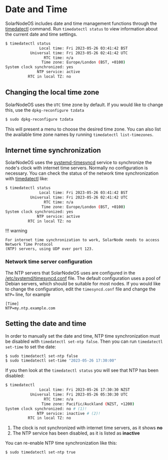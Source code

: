 # Date and Time

SolarNodeOS includes date and time management functions through the [timedatectl][timedatectl-man]
command. Run `timedatectl status` to view information about the current date and time settings.

```sh title="Viewing the current date and time settings"
$ timedatectl status
               Local time: Fri 2023-05-26 03:41:42 BST
           Universal time: Fri 2023-05-26 02:41:42 UTC
                 RTC time: n/a
                Time zone: Europe/London (BST, +0100)
System clock synchronized: yes
              NTP service: active
          RTC in local TZ: no
```

## Changing the local time zone

SolarNodeOS uses the `UTC` time zone by default. If you would like to change this, use the
`dpkg-reconfigure tzdata`

```sh title="Changing the local time zone"
$ sudo dpkg-reconfigure tzdata
```

This will present a menu to choose the desired time zone. You can also list the available time zone names by running `timedatectl list-timezones`.

## Internet time synchronization

SolarNodeOS uses the [systemd-timesyncd][systemd-timesyncd-man] service to synchronize the node's clock
with internet time servers. Normally no configuration is necessary. You can check the status of the network
time synchronization with [timedatectl][timedatectl-man] like:

```sh
$ timedatectl status
               Local time: Fri 2023-05-26 03:41:42 BST
           Universal time: Fri 2023-05-26 02:41:42 UTC
                 RTC time: n/a
                Time zone: Europe/London (BST, +0100)
System clock synchronized: yes
              NTP service: active
          RTC in local TZ: no
```

!!! warning

	For internet time synchronization to work, SolarNode needs to access Network Time Protocol
	(NTP) servers, using UDP over port 123.

### Network time server configuration

The NTP servers that SolarNodeOS uses are configured in the [/etc/systemd/timesyncd.conf][timesyncd.conf-man]
file. The default configuration uses a pool of Debian servers, which should be suitable for most nodes.
If you would like to change the configuration, edit the `timesyncd.conf` file and change the `NTP=` line,
for example

``` title="Configuring the NTP servers to use"
[Time]
NTP=my.ntp.example.com
```

## Setting the date and time

In order to manually set the date and time, NTP time synchronization must be disabled with `timedatectl set-ntp false`.
Then you can run `timedatectl set-time` to set the date:

```sh title="Manually changing the date and time"
$ sudo timedatectl set-ntp false
$ sudo timedatectl set-time "2023-05-26 17:30:00"
```

If you then look at the `timedatectl status` you will see that NTP has been disabled:

```sh title="Status with NTP disabled"
$ timedatectl
               Local time: Fri 2023-05-26 17:30:30 NZST
           Universal time: Fri 2023-05-26 05:30:30 UTC
                 RTC time: n/a
                Time zone: Pacific/Auckland (NZST, +1200)
System clock synchronized: no # (1)!
              NTP service: inactive # (2)!
          RTC in local TZ: no
```

1. The clock is not synchronized with internet time servers, as it shows **no**
2. The NTP service has been disabled, as it is listed as **inactive**

You can re-enable NTP time synchronization like this:

```sh title="Enabling NTP time synchronization"
$ sudo timedatectl set-ntp true
```

[systemd-timesyncd-man]: https://manpages.debian.org/bullseye/systemd-timesyncd/systemd-timesyncd.8.en.html
[timedatectl-man]: https://manpages.debian.org/bullseye/systemd/timedatectl.1.en.html
[timesyncd.conf-man]: https://manpages.debian.org/bullseye/systemd-timesyncd/timesyncd.conf.5.en.html
